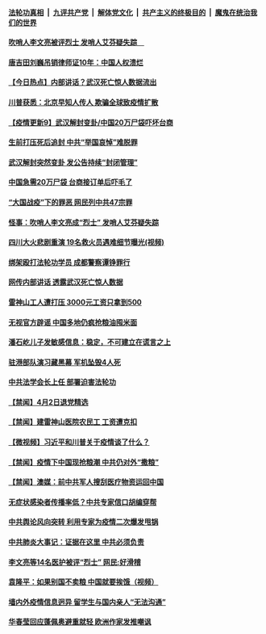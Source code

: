 ####  [法轮功真相](../../../../basic/blob/master/README.md?t=04031830) &nbsp;|&nbsp; [九评共产党](../../../../9ping.md/blob/master/README.md?t=04031830) &nbsp;|&nbsp; [解体党文化](../../../../jtdwh.md/blob/master/README.md?t=04031830)  &nbsp;|&nbsp; [共产主义的终极目的](../../../../gczydzjmd.md/blob/master/README.md?t=04031830) &nbsp;|&nbsp; [魔鬼在统治我们的世界](../../../../mgztzwmdsj.md/blob/master/README.md?t=04031830) 

#### [吹哨人李文亮被评烈士 发哨人艾芬疑失踪　](../pages/prog204/a102815011.md?t=04031830) 

#### [唐吉田刘巍吊销律师证10年：中国人权溃烂](../pages/prog204/a102815008.md?t=04031830) 

#### [【今日热点】内部讲话？武汉死亡惊人数据流出](../pages/prog204/a102814943.md?t=04031830) 

#### [川普获悉：北京早知人传人 欺骗全球致疫情扩散](../pages/prog204/a102814966.md?t=04031830) 

#### [【疫情更新9】武汉解封变卦/中国20万尸袋吓坏台商](../pages/prog204/a102811401.md?t=04031830) 

#### [生前打压死后追封 中共“举国哀悼”难脱罪](../pages/prog204/a102814916.md?t=04031830) 

#### [武汉解封突然变卦 发公告持续“封闭管理”](../pages/prog204/a102814906.md?t=04031830) 

#### [中国急需20万尸袋 台商接订单后吓毛了](../pages/prog204/a102814901.md?t=04031830) 

#### [“大国战疫”下的罪恶 网民列中共47宗罪](../pages/prog204/a102814888.md?t=04031830) 

#### [怪事：吹哨人李文亮成“烈士” 发哨人艾芬疑失踪](../pages/prog204/a102814890.md?t=04031830) 

#### [四川大火悲剧重演 19名救火员遇难细节曝光(视频)](../pages/prog204/a102814803.md?t=04031830) 

#### [绑架殴打法轮功学员 成都警察谭铮罪行](../pages/prog204/a102814814.md?t=04031830) 

#### [网传内部讲话 透露武汉死亡惊人数据](../pages/prog204/a102814789.md?t=04031830) 

#### [雷神山工人遭打压 3000元工资只拿到500](../pages/prog204/a102814763.md?t=04031830) 

#### [无视官方辟谣 中国多地仍疯抢粮油囤米面](../pages/prog204/a102814736.md?t=04031830) 

#### [潘石屹儿子发敏感信息：稳定，不可建立在谎言之上](../pages/prog204/a102814721.md?t=04031830) 

#### [驻港部队演习藏黑幕 军机坠毁4人死](../pages/prog204/a102814694.md?t=04031830) 

#### [中共法学会长上任 部署迫害法轮功](../pages/prog204/a102814695.md?t=04031830) 

#### [【禁闻】4月2日退党精选](../pages/prog204/a102814583.md?t=04031830) 

#### [【禁闻】建雷神山医院农民工 工资遭克扣](../pages/prog204/a102814552.md?t=04031830) 

#### [【微视频】习近平和川普关于疫情谈了什么？](../pages/prog204/a102814547.md?t=04031830) 

#### [【禁闻】疫情下中国现抢粮潮 中共仍对外“撒粮”](../pages/prog204/a102814549.md?t=04031830) 

#### [【禁闻】澳媒：前中共军人搜刮医疗物资运回中国](../pages/prog204/a102814555.md?t=04031830) 

#### [无症状感染者传播率低？中共专家信口胡编穿帮](../pages/prog204/a102814460.md?t=04031830) 

#### [中共舆论风向突转 利用专家为疫情二次爆发甩锅](../pages/prog204/a102814464.md?t=04031830) 

#### [中共肺炎大事记：证据在这里 中共必须负责](../pages/prog204/a102814453.md?t=04031830) 

#### [李文亮等14名医护被评“烈士” 网民:好滑稽](../pages/prog204/a102814425.md?t=04031830) 

#### [袁隆平：如果别国不卖粮 中国就要挨饿（视频）](../pages/prog204/a102814399.md?t=04031830) 

#### [墙内外疫情信息迥异 留学生与国内亲人“无法沟通”](../pages/prog204/a102814317.md?t=04031830) 

#### [华春莹回应蓬佩奥避重就轻 欧洲作家发推嘲讽](../pages/prog204/a102814209.md?t=04031830) 

